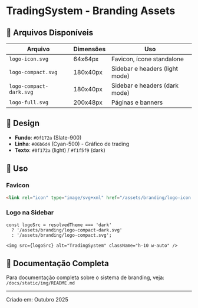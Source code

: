 # TradingSystem - Branding Assets

## 📁 Arquivos Disponíveis

| Arquivo | Dimensões | Uso |
|---------|-----------|-----|
| `logo-icon.svg` | 64x64px | Favicon, ícone standalone |
| `logo-compact.svg` | 180x40px | Sidebar e headers (light mode) |
| `logo-compact-dark.svg` | 180x40px | Sidebar e headers (dark mode) |
| `logo-full.svg` | 200x48px | Páginas e banners |

## 🎨 Design

- **Fundo**: `#0f172a` (Slate-900)
- **Linha**: `#06b6d4` (Cyan-500) - Gráfico de trading
- **Texto**: `#0f172a` (light) / `#f1f5f9` (dark)

## 🚀 Uso

### Favicon
```html
<link rel="icon" type="image/svg+xml" href="/assets/branding/logo-icon.svg" />
```

### Logo na Sidebar
```tsx
const logoSrc = resolvedTheme === 'dark'
  ? '/assets/branding/logo-compact-dark.svg'
  : '/assets/branding/logo-compact.svg';

<img src={logoSrc} alt="TradingSystem" className="h-10 w-auto" />
```

## 📖 Documentação Completa

Para documentação completa sobre o sistema de branding, veja:
`/docs/static/img/README.md`

---

Criado em: Outubro 2025

